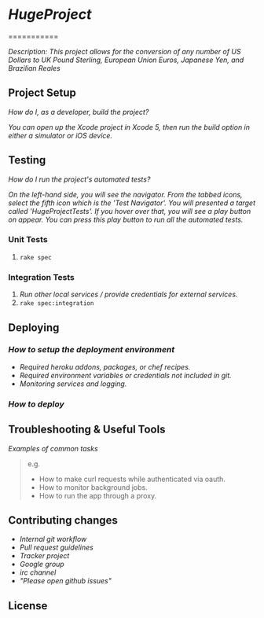 # _HugeProject_
===========

_Description: This project allows for the conversion of any number of US Dollars to UK Pound Sterling, European Union Euros, Japanese Yen, and Brazilian Reales_

## Project Setup

_How do I, as a developer, build the project?_ 

_You can open up the Xcode project in Xcode 5, then run the build option in either a simulator or iOS device._

## Testing

_How do I run the project's automated tests?_

_On the left-hand side, you will see the navigator. From the tabbed icons, select the fifth icon which is the 'Test Navigator'. You will presented a target called 'HugeProjectTests'. If you hover over that, you will see a play button on appear. You can press this play button to run all the automated tests._

### Unit Tests

1. `rake spec`

### Integration Tests

1. _Run other local services / provide credentials for external services._
2. `rake spec:integration`

## Deploying

### _How to setup the deployment environment_

- _Required heroku addons, packages, or chef recipes._
- _Required environment variables or credentials not included in git._
- _Monitoring services and logging._

### _How to deploy_

## Troubleshooting & Useful Tools

_Examples of common tasks_

> e.g.
> 
> - How to make curl requests while authenticated via oauth.
> - How to monitor background jobs.
> - How to run the app through a proxy.

## Contributing changes

- _Internal git workflow_
- _Pull request guidelines_
- _Tracker project_
- _Google group_
- _irc channel_
- _"Please open github issues"_

## License
